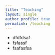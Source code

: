 ```yaml
---
title: "Teaching"
layout: single 
author_profile: true
permalink: /teaching
---
```


* dfdfdsaf
* fsfassf
* fsafasfsa
